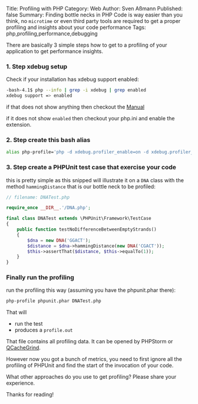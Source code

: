 Title: Profiling with PHP 
Category: Web
Author: Sven Aßmann
Published: false
Summary: Finding bottle necks in PHP Code is way easier than you think, no `microtime` or even third party tools are required to get a proper profiling and insights about your code performance 
Tags: php,profiling,performance,debugging

There are basically 3 simple steps how to get to a profiling of your application to get performance insights. 

### 1. Step xdebug setup

Check if your installation has xdebug support enabled:
```bash
-bash-4.1$ php --info | grep -i xdebug | grep enabled
xdebug support => enabled
```

if that does not show anything then checkout the [Manual](https://xdebug.org/docs/install)

if it does not show `enabled` then checkout your php.ini and enable the extension. 

### 2. Step create this bash alias

```bash
alias php-profile='php -d xdebug.profiler_enable=on -d xdebug.profiler_output_name=profile.out -d xdebug.profiler_output_dir=$PWD'
```

### 3. Step create a PHPUnit test case that exercise your code

this is pretty simple as this snipped will illustrate it on a `DNA` class with the method `hammingDistance` that is our bottle neck to be profiled:

```php
// filename: DNATest.php

require_once __DIR__.'/DNA.php';

final class DNATest extends \PHPUnit\Framework\TestCase
{
    public function testNoDifferenceBetweenEmptyStrands()
    {
        $dna = new DNA('GGACT');
        $distance = $dna->hammingDistance(new DNA('CGACT'));
        $this->assertThat($distance, $this->equalTo(1));
    }
}
```

### Finally run the profiling

run the profiling this way (assuming you have the phpunit.phar there): 

```bash
php-profile phpunit.phar DNATest.php
```

That will 

* run the test 
* produces a `profile.out` 

That file contains all profiling data. It can be opened by PHPStorm or [QCacheGrind](https://sourceforge.net/projects/qcachegrindwin).

However now you got a bunch of metrics, you need to first ignore all the profiling of PHPUnit and find the start of the invocation of your code. 

What other approaches do you use to get profiling? 
Please share your experience.

Thanks for reading!